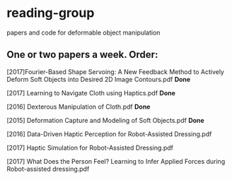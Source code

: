 # reading-group
papers and code for deformable object manipulation

## One or two papers a week. Order:

[2017]Fourier-Based Shape Servoing: A New Feedback Method to Actively Deform Soft Objects into Desired 2D Image Contours.pdf **Done** 

[2017] Learning to Navigate Cloth using Haptics.pdf **Done** 

[2016] Dexterous Manipulation of Cloth.pdf **Done** 

[2015] Deformation Capture and Modeling of Soft Objects.pdf **Done** 

[2016] Data-Driven Haptic Perception for Robot-Assisted Dressing.pdf

[2017] Haptic  Simulation  for  Robot-Assisted  Dressing.pdf

[2017] What  Does  the  Person  Feel?  Learning  to  Infer  Applied  Forces during Robot-assisted dressing.pdf
